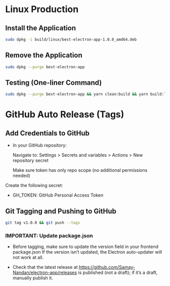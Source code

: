 # Linux Production

## Install the Application

```bash
sudo dpkg -i build/linux/best-electron-app-1.0.0_amd64.deb
```

## Remove the Application

```bash
sudo dpkg --purge best-electron-app
```

## Testing (One-liner Command)

```bash
sudo dpkg --purge best-electron-app && yarn clean:build && yarn build:linux && sudo dpkg -i build/linux/best-electron-app-1.0.0_amd64.deb && best-electron-app && sudo dpkg --purge best-electron-app
```

# GitHub Auto Release (Tags)

## Add Credentials to GitHub

- In your GitHub repository:

  Navigate to: Settings > Secrets and variables > Actions > New repository secret

  Make sure token has only repo scope (no additional permissions needed)

Create the following secret:

- GH_TOKEN: GitHub Personal Access Token

## Git Tagging and Pushing to GitHub

```bash
git tag v1.0.0 && git push --tags
```

### IMPORTANT: Update package.json

- Before tagging, make sure to update the version field in your frontend package.json
  If the version isn’t updated, the Electron auto-updater will not work at all.

- Check that the latest release at https://github.com/Samay-Nandan/electron-app/releases is published (not a draft); if it’s a draft, manually publish it.
